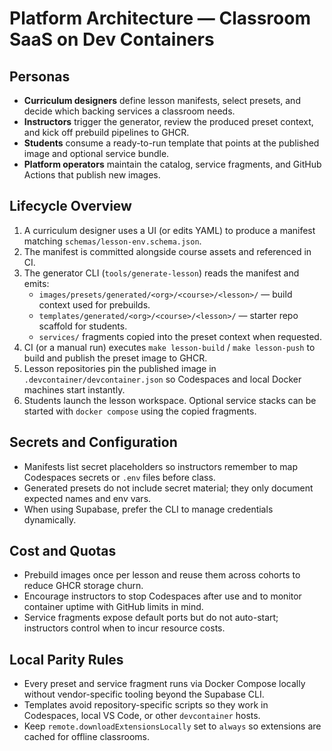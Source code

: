 # Platform Architecture — Classroom SaaS on Dev Containers

## Personas

- **Curriculum designers** define lesson manifests, select presets, and decide which backing services a classroom needs.
- **Instructors** trigger the generator, review the produced preset context, and kick off prebuild pipelines to GHCR.
- **Students** consume a ready-to-run template that points at the published image and optional service bundle.
- **Platform operators** maintain the catalog, service fragments, and GitHub Actions that publish new images.

## Lifecycle Overview

1. A curriculum designer uses a UI (or edits YAML) to produce a manifest matching `schemas/lesson-env.schema.json`.
2. The manifest is committed alongside course assets and referenced in CI.
3. The generator CLI (`tools/generate-lesson`) reads the manifest and emits:
   - `images/presets/generated/<org>/<course>/<lesson>/` — build context used for prebuilds.
   - `templates/generated/<org>/<course>/<lesson>/` — starter repo scaffold for students.
   - `services/` fragments copied into the preset context when requested.
4. CI (or a manual run) executes `make lesson-build` / `make lesson-push` to build and publish the preset image to GHCR.
5. Lesson repositories pin the published image in `.devcontainer/devcontainer.json` so Codespaces and local Docker machines start instantly.
6. Students launch the lesson workspace. Optional service stacks can be started with `docker compose` using the copied fragments.

## Secrets and Configuration

- Manifests list secret placeholders so instructors remember to map Codespaces secrets or `.env` files before class.
- Generated presets do not include secret material; they only document expected names and env vars.
- When using Supabase, prefer the CLI to manage credentials dynamically.

## Cost and Quotas

- Prebuild images once per lesson and reuse them across cohorts to reduce GHCR storage churn.
- Encourage instructors to stop Codespaces after use and to monitor container uptime with GitHub limits in mind.
- Service fragments expose default ports but do not auto-start; instructors control when to incur resource costs.

## Local Parity Rules

- Every preset and service fragment runs via Docker Compose locally without vendor-specific tooling beyond the Supabase CLI.
- Templates avoid repository-specific scripts so they work in Codespaces, local VS Code, or other `devcontainer` hosts.
- Keep `remote.downloadExtensionsLocally` set to `always` so extensions are cached for offline classrooms.
